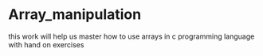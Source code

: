 # Array_manipulation
this work will help us master how to use arrays in c programming language with hand on exercises
